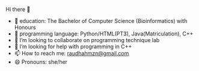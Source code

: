 Hi there 👋

- 🔭 education: The Bachelor of Computer Science (Bioinformatics) with Honours
- 🌱 programming language: Python/HTML(PT3), Java(Matriculation), C++
- 👯 I’m looking to collaborate on programming technique lab
- 🤔 I’m looking for help with programming in C++
- 📫 How to reach me: raudhahmzn@gmail.com
- 😄 Pronouns: she/her
